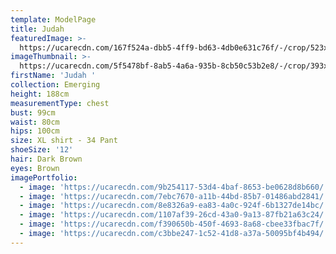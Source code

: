 ```yaml
---
template: ModelPage
title: Judah
featuredImage: >-
  https://ucarecdn.com/167f524a-dbb5-4ff9-bd63-4db0e631c76f/-/crop/523x286/0,0/-/preview/
imageThumbnail: >-
  https://ucarecdn.com/5f5478bf-8ab5-4a6a-935b-8cb50c53b2e8/-/crop/393x489/68,0/-/preview/
firstName: 'Judah '
collection: Emerging
height: 188cm
measurementType: chest
bust: 99cm
waist: 80cm
hips: 100cm
size: XL shirt - 34 Pant
shoeSize: '12'
hair: Dark Brown
eyes: Brown
imagePortfolio:
  - image: 'https://ucarecdn.com/9b254117-53d4-4baf-8653-be0628d8b660/'
  - image: 'https://ucarecdn.com/7ebc7670-a11b-44bd-85b7-01486abd2841/'
  - image: 'https://ucarecdn.com/8e8326a9-ea83-4a0c-924f-6b1327de14bc/'
  - image: 'https://ucarecdn.com/1107af39-26cd-43a0-9a13-87fb21a63c24/'
  - image: 'https://ucarecdn.com/f390650b-450f-4693-8a68-cbee33fbac7f/'
  - image: 'https://ucarecdn.com/c3bbe247-1c52-41d8-a37a-50095bf4b494/'
---
```


